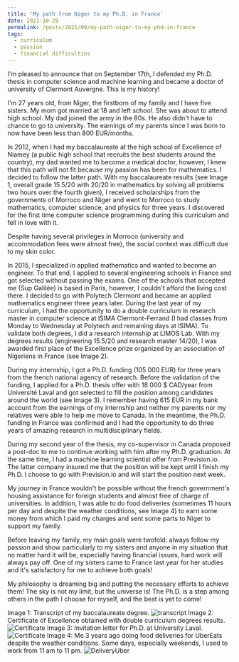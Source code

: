 ```yaml
---
title: 'My path from Niger to my Ph.D. in France'
date: 2021-10-29
permalink: /posts/2021/09/my-path-niger-to-my-phd-in-france
tags:
  - curriculum
  - passion
  - financial difficulties
---
```

I'm pleased to announce that on September 17th, I defended my Ph.D. thesis in computer science and machine learning and became a doctor of university of Clermont Auvergne. This is my history!

I'm 27 years old, from Niger, the firstborn of my family and I have five sisters. My mom got married at 18 and left school. She was about to attend high school. My dad joined the army in the 80s. He also didn't have to chance to go to university. The earnings of my parents since I was born to now have been less than 800 EUR/months.

In 2012, when I had my baccalaureate at the high school of Excellence of Niamey (a public high school that recruits the best students around the country), my dad wanted me to become a medical doctor, however, I knew that this path will not fit because my passion has been for mathematics. I decided to follow the latter path. With my baccalaureate results (see Image 1, overall grade 15.5/20 with 20/20 in mathematics by solving all problems two hours over the fourth given), I received scholarships from the governments of Morroco and Niger and went to Morroco to study mathematics, computer science, and physics for three years. I discovered for the first time computer science programming during this curriculum and fell in love with it.

Despite having several privileges in Morroco (university and accommodation fees were almost free), the social context was difficult due to my skin color.

In 2015, I specialized in applied mathematics and wanted to become an engineer. To that end, I applied to several engineering schools in France and got selected without passing the exams. One of the schools that accepted me (Sup Galilée) is based in Paris, however, I couldn't afford the living cost there. I decided to go with Polytech Clermont and became an applied mathematics engineer three years later. During the last year of my curriculum, I had the opportunity to do a double curriculum in research master in computer science at lSIMA Clermont-Ferrand (I had classes from Monday to Wednesday at Polytech and remaining days at ISIMA). To validate both degrees, I did a research internship at LIMOS Lab. With my degrees results (engineering 15.5/20 and research master 14/20), I was awarded first place of the Excellence prize organized by an association of Nigeriens in France (see Image 2).

During my internship, I got a Ph.D. funding (105 000 EUR) for three years from the french national agency of research. Before the validation of the funding, I applied for a Ph.D. thesis offer with 18 000 $ CAD/year from Université Laval and got selected to fill the position among candidates around the world (see Image 3). I remember having 615 EUR in my bank account from the earnings of my internship and neither my parents nor my relatives were able to help me move to Canada. In the meantime, the Ph.D. funding in France was confirmed and I had the opportunity to do three years of amazing research in multidisciplinary fields.

During my second year of the thesis, my co-supervisor in Canada proposed a post-doc to me to continue working with him after my Ph.D. graduation. At the same time, I had a machine learning scientist offer from Prevision.io. The latter company insured me that the position will be kept until I finish my Ph.D. I choose to go with Prevision.io and will start the position next week.

My journey in France wouldn't be possible without the french government's housing assistance for foreign students and almost free of charge of universities. In addition, I was able to do food deliveries (sometimes 11 hours per day and despite the weather conditions, see Image 4) to earn some money from which I paid my charges and sent some parts to Niger to support my family.

Before leaving my family, my main goals were twofold: always follow my passion and show particularly to my sisters and anyone in my situation that no matter hard it will be, especially having financial issues, hard work will always pay off. One of my sisters came to France last year for her studies and it's satisfactory for me to achieve both goals!

My philosophy is dreaming big and putting the necessary efforts to achieve them! The sky is not my limit, but the universe is! The Ph.D. is a step among others in the path I choose for myself, and the best is yet to come!

Image 1: Transcript of my baccalaureate degree.
![transcript](/images/path-to-france/bac.png)
Image 2: Certificate of Excellence obtained with double curriculum degrees results.
![Certificate](/images/path-to-france/renif.jpeg)
Image 3: Invitation letter for Ph.D. at University Laval.
![Certificate](/images/path-to-france/laval.jpeg)
Image 4: Me 3 years ago doing food deliveries for UberEats despite the weather conditions. Some days, especially weekends, I used to work from 11 am to 11 pm.
![DeliveryUber](/images/path-to-france/delivery-uber.jpeg)